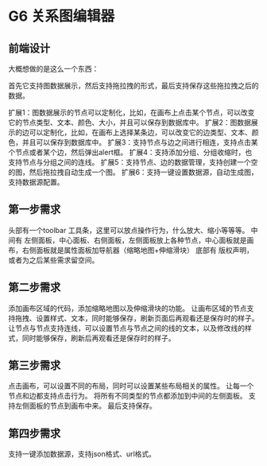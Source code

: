 # G6 关系图编辑器

## 前端设计

大概想做的是这么一个东西：

首先它支持图数据展示，然后支持拖拉拽的形式，最后支持保存这些拖拉拽之后的数据。

扩展1：图数据展示的节点可以定制化，比如，在画布上点击某个节点，可以改变它的节点类型、文本、颜色、大小，并且可以保存到数据库中。
扩展2：图数据展示的边可以定制化，比如，在画布上选择某条边，可以改变它的边类型、文本、颜色，并且可以保存到数据库中。
扩展3：支持节点与边之间进行相连，支持点击某个节点或者某个边，然后弹出alert框。
扩展4：支持添加分组、分组收缩时，也支持节点与分组之间的连线。
扩展5：支持节点、边的数据管理，支持创建一个空的图，然后拖拉拽自动生成一个图。
扩展6：支持一键设置数据源，自动生成图，支持数据源配置。

## 第一步需求

头部有一个toolbar 工具条，这里可以放点操作行为，什么放大、缩小等等等。
中间有 左侧面板，中心面板、右侧面板，左侧面板放上各种节点，中心面板就是画布，右侧面板就是属性面板加导航器（缩略地图+伸缩滑块）
底部有 版权声明，或者为之后某些需求留空间。

## 第二步需求

添加画布区域的代码，添加缩略地图以及伸缩滑块的功能。
让画布区域的节点支持拖拽、设置样式、文本，同时能够保存，刷新页面后再观看还是保存时的样子。
让节点与节点支持连线，可以设置节点与节点之间的线的文本，以及修改线的样式，同时能够保存，刷新后再观看还是保存时的样子。

## 第三步需求

点击画布，可以设置不同的布局，同时可以设置某些布局相关的属性。
让每一个节点和边都支持点击行为。
将所有不同类型的节点都添加到中间的左侧面板。
支持左侧面板的节点到画布中来。
最后支持保存。

## 第四步需求

支持一键添加数据源，支持json格式、url格式。
